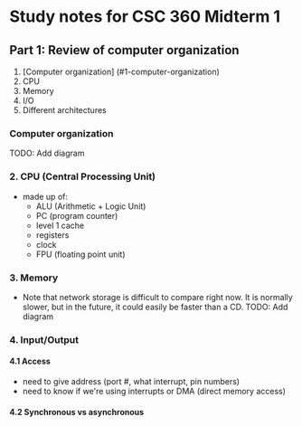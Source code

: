 # Study notes for CSC 360 Midterm 1

## Part 1: Review of computer organization
1. [Computer organization] (#1-computer-organization)
2. CPU
3. Memory
4. I/O
5. Different architectures

### Computer organization
TODO: Add diagram

### 2. CPU (Central Processing Unit)
  - made up of:
    - ALU (Arithmetic + Logic Unit)
    - PC (program counter)
    - level 1 cache
    - registers
    - clock
    - FPU (floating point unit)

### 3. Memory
* Note that network storage is difficult to compare right now. It is normally slower, but in the future, it could easily be faster than a CD.
TODO: Add diagram


### 4. Input/Output
#### 4.1 Access
  - need to give address (port #, what interrupt, pin numbers)
  - need to know if we're using interrupts or DMA (direct memory access)

#### 4.2 Synchronous vs asynchronous

